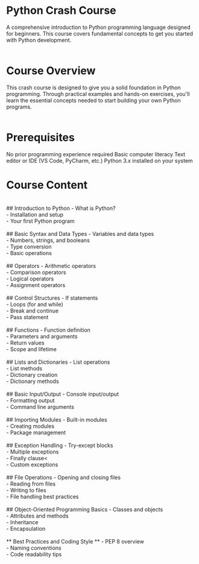 # Python Crash Course 
A comprehensive introduction to Python programming language designed for beginners. This course covers fundamental concepts to get you started with Python development.<br />
<br />
# Course Overview
This crash course is designed to give you a solid foundation in Python programming. Through practical examples and hands-on exercises, you'll learn the essential concepts needed to start building your own Python programs.<br />
<br />
# Prerequisites 
No prior programming experience required
Basic computer literacy
Text editor or IDE (VS Code, PyCharm, etc.)
Python 3.x installed on your system
<br />
# Course Content
<br />
## Introduction to Python
- What is Python?<br />
- Installation and setup<br />
- Your first Python program<br />
<br />
## Basic Syntax and Data Types
- Variables and data types<br />
- Numbers, strings, and booleans<br />
- Type conversion<br />
- Basic operations<br />
<br />
## Operators
- Arithmetic operators<br />
- Comparison operators<br />
- Logical operators<br />
- Assignment operators<br />
<br />
## Control Structures
- If statements<br />
- Loops (for and while)<br />
- Break and continue<br />
- Pass statement<br />
<br />
## Functions
- Function definition<br />
- Parameters and arguments<br />
- Return values<br />
- Scope and lifetime<br />
<br />
## Lists and Dictionaries
- List operations<br />
- List methods<br />
- Dictionary creation<br />
- Dictionary methods<br />
<br />
## Basic Input/Output
- Console input/output<br />
- Formatting output<br />
- Command line arguments<br />
<br />
## Importing Modules
- Built-in modules<br />
- Creating modules<br />
- Package management<br />
<br />
## Exception Handling
- Try-except blocks<br />
- Multiple exceptions<br />
- Finally clause<<br />
- Custom exceptions<br />
<br />
## File Operations
- Opening and closing files<br />
- Reading from files<br />
- Writing to files<br />
- File handling best practices<br />
<br />
## Object-Oriented Programming Basics
- Classes and objects<br />
- Attributes and methods<br />
- Inheritance<br />
- Encapsulation<br />
<br />
** Best Practices and Coding Style **
- PEP 8 overview<br />
- Naming conventions<br />
- Code readability tips<br />
